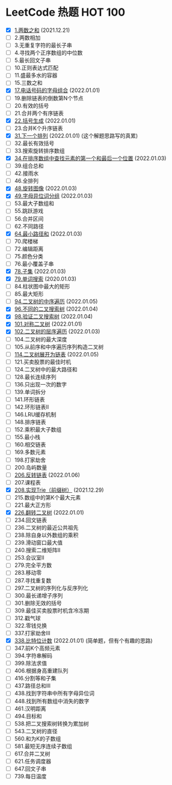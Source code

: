 # LeetCode 热题 HOT 100
- [x] [1.两数之和](../solutions/1.两数之和.md) (2021.12.21)
- [ ] 2.两数相加
- [ ] 3.无重复字符的最长子串
- [ ] 4.寻找两个正序数组的中位数
- [ ] 5.最长回文子串
- [ ] 10.正则表达式匹配
- [ ] 11.盛最多水的容器
- [ ] 15.三数之和
- [x] [17.电话号码的字母组合](../solutions/17.电话号码的字母组合.md) (2022.01.01)
- [ ] 19.删除链表的倒数第N个节点
- [ ] 20.有效的括号
- [ ] 21.合并两个有序链表
- [x] [22.括号生成](../solutions/22.括号生成.md) (2022.01.01)
- [ ] 23.合并K个升序链表
- [x] [31.下一个排列](../solutions/31.下一个排列.md) (2022.01.01) (这个解题思路写的真累)
- [ ] 32.最长有效括号
- [ ] 33.搜索旋转排序数组
- [x] [34.在排序数组中查找元素的第一个和最后一个位置](../solutions/34.在排序数组中查找元素的第一个和最后一个位置.md) (2022.01.03)
- [ ] 39.组合总和
- [ ] 42.接雨水
- [ ] 46.全排列
- [x] [48.旋转图像](../solutions/48.旋转图像.md) (2022.01.03)
- [x] [49.字母异位词分组](../solutions/49.字母异位词分组.md) (2022.01.03)
- [ ] 53.最大子数组和
- [ ] 55.跳跃游戏
- [ ] 56.合并区间
- [ ] 62.不同路径
- [x] [64.最小路径和](../solutions/64.最小路径和.md) (2022.01.03)
- [ ] 70.爬楼梯
- [ ] 72.编辑距离
- [ ] 75.颜色分类
- [ ] 76.最小覆盖子串
- [x] [78.子集](../solutions/78.子集.md) (2022.01.03)
- [x] [79.单词搜索](../solutions/79.单词搜索.md) (2020.01.03)
- [ ] 84.柱状图中最大的矩形
- [ ] 85.最大矩形
- [ ] [94.二叉树的中序遍历](../solutions/94.二叉树的中序遍历.md) (2022.01.05)
- [x] [96.不同的二叉搜索树](../solutions/96.不同的二叉搜索树.md) (2022.01.04)
- [x] [98.验证二叉搜索树](../solutions/98.验证二叉搜索树.md) (2022.01.04)
- [x] [101.对称二叉树](../solutions/101.对称二叉树.md) (2022.01.01)
- [x] [102.二叉树的层序遍历](../solutions/102.二叉树的层序遍历.md) (2022.01.03)
- [ ] 104.二叉树的最大深度
- [ ] 105.从前序和中序遍历序列构造二叉树
- [ ] [114.二叉树展开为链表](../solutions/114.二叉树展开为链表.md) (2022.01.05)
- [ ] 121.买卖股票的最佳时机
- [ ] 124.二叉树中的最大路径和
- [ ] 128.最长连续序列
- [ ] 136.只出现一次的数字
- [ ] 139.单词拆分
- [ ] 141.环形链表
- [ ] 142.环形链表II
- [ ] 146.LRU缓存机制
- [ ] 148.排序链表
- [ ] 152.乘积最大子数组
- [ ] 155.最小栈
- [ ] 160.相交链表
- [ ] 169.多数元素
- [ ] 198.打家劫舍
- [ ] 200.岛屿数量
- [ ] [206.反转链表](../solutions/206.反转链表.md) (2022.01.06)
- [ ] 207.课程表
- [x] [208.实现Trie（前缀树）](../solutions/208.实现Trie（前缀树）.md) (2021.12.29)
- [ ] 215.数组中的第K个最大元素
- [ ] 221.最大正方形
- [x] [226.翻转二叉树](../solutions/226.翻转二叉树.md) (2022.01.01)
- [ ] 234.回文链表
- [ ] 236.二叉树的最近公共祖先
- [ ] 238.除自身以外数组的乘积
- [ ] 239.滑动窗口最大值
- [ ] 240.搜索二维矩阵II
- [ ] 253.会议室II
- [ ] 279.完全平方数
- [ ] 283.移动零
- [ ] 287.寻找重复数
- [ ] 297.二叉树的序列化与反序列化
- [ ] 300.最长递增子序列
- [ ] 301.删除无效的括号
- [ ] 309.最佳买卖股票时机含冷冻期
- [ ] 312.戳气球
- [ ] 322.零钱兑换
- [ ] 337.打家劫舍III
- [x] [338.比特位计数](../solutions/338.比特位计数.md) (2022.01.01) (简单题，但有个有趣的思路)
- [ ] 347.前K个高频元素
- [ ] 394.字符串解码
- [ ] 399.除法求值
- [ ] 406.根据身高重建队列
- [ ] 416.分割等和子集
- [ ] 437.路径总和III
- [ ] 438.找到字符串中所有字母异位词
- [ ] 448.找到所有数组中消失的数字
- [ ] 461.汉明距离
- [ ] 494.目标和
- [ ] 538.把二叉搜索树转换为累加树
- [ ] 543.二叉树的直径
- [ ] 560.和为K的子数组
- [ ] 581.最短无序连续子数组
- [ ] 617.合并二叉树
- [ ] 621.任务调度器
- [ ] 647.回文子串
- [ ] 739.每日温度
